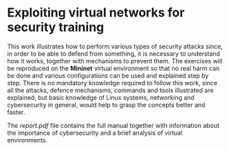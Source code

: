# Exploiting virtual networks for security training
This work illustrates how to perform various types of security attacks since, in order to be able
to defend from something, it is necessary to understand how it works, together with mechanisms
to prevent them. The exercises will be reproduced on the **Mininet** virtual environment so that no real
harm can be done and various configurations can be used and explained step by step.
There is no mandatory knowledge required to follow this work, since all the attacks, defence
mechanisms, commands and tools illustrated are explained, but basic knowledge of Linux systems,
networking and cybersecurity in general, would help to grasp the concepts better and
faster.

The *report.pdf* file contains the full manual together with information about the importance of cybersecurity and a brief analysis of virtual environments.
